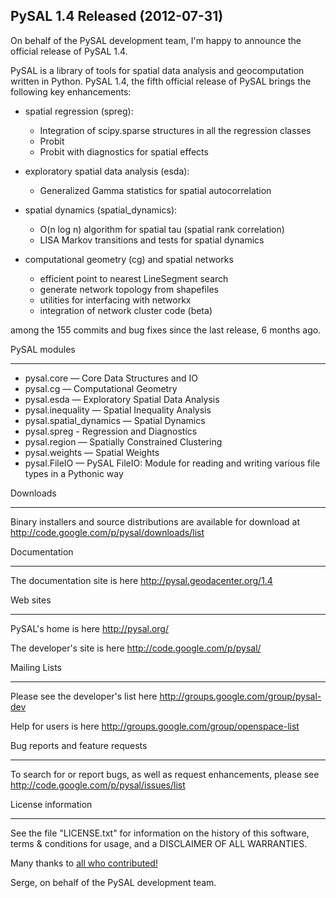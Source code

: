 ## PySAL 1.4 Released (2012-07-31) ##

On behalf of the PySAL development team, I'm happy to announce the
official release of PySAL 1.4.

PySAL is a library of tools for spatial data analysis and
geocomputation written in Python. PySAL 1.4, the fifth official
release of PySAL brings the following key enhancements:

  * spatial regression (spreg):
    * Integration of scipy.sparse structures in all the regression classes
    * Probit
    * Probit with diagnostics for spatial effects

  * exploratory spatial data analysis (esda):
    * Generalized Gamma statistics for spatial autocorrelation

  * spatial dynamics (spatial\_dynamics):
    * O(n log n) algorithm for spatial tau (spatial rank correlation)
    * LISA Markov transitions and tests for spatial dynamics

  * computational geometry (cg) and spatial networks
    * efficient point to nearest LineSegment search
    * generate network topology from shapefiles
    * utilities for interfacing with networkx
    * integration of network cluster code (beta)

among the 155 commits and bug fixes since the last release, 6 months ago.

PySAL modules

---

  * pysal.core — Core Data Structures and IO
  * pysal.cg — Computational Geometry
  * pysal.esda — Exploratory Spatial Data Analysis
  * pysal.inequality — Spatial Inequality Analysis
  * pysal.spatial\_dynamics — Spatial Dynamics
  * pysal.spreg - Regression and Diagnostics
  * pysal.region — Spatially Constrained Clustering
  * pysal.weights — Spatial Weights
  * pysal.FileIO — PySAL FileIO: Module for reading and writing various file types in a Pythonic way

Downloads

---

Binary installers and source distributions are available for download at
http://code.google.com/p/pysal/downloads/list

Documentation

---

The documentation site is here
http://pysal.geodacenter.org/1.4


Web sites

---

PySAL's home is here
http://pysal.org/

The developer's site is here
http://code.google.com/p/pysal/

Mailing Lists

---

Please see the developer's list here
http://groups.google.com/group/pysal-dev

Help for users is here
http://groups.google.com/group/openspace-list

Bug reports and feature requests

---

To search for or report bugs, as well as request enhancements, please see
http://code.google.com/p/pysal/issues/list

License information

---

See the file "LICENSE.txt" for information on the history of this
software, terms & conditions for usage, and a DISCLAIMER OF ALL
WARRANTIES.

Many thanks to [all who contributed!](http://code.google.com/p/pysal/source/browse/tags/1.4/THANKS.txt)

Serge, on behalf of the PySAL development team.